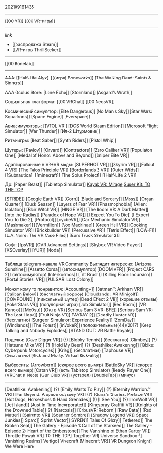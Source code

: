 202109161435
***
[[00 VR]] [[00 VR-игры]]
***
*link*
- [[распродажа Steam]]
- [[VR-игры ThrillSeeker]]
***
[[00 Bonelab]]
***
AAA:
[[Half-Life Alyx]]
[[(игра) Boneworks]]
[The Walking Dead: Saints & Sinners]]

AAA Oculus Store:
[Lone Echo]]
[Stormland]]
[Asgard's Wrath]]

Социальная платформа:
[[00 VRChat]]
[[00 NeosVR]]

Космический симулятор:
[Elite Dangerous]]
[No Man's Sky]]
[Star Wars: Squadrons]]
[Space Engine]]
[Everspace]]

Авиасимуляторы:
[[VTOL VR]]
[DCS World Steam Edition]]
[Microsoft Flight Simulator]]
[War Thunder]]
[Ил-2 Штурмовик]]

Ритм-игры:
[Beat Saber]]
[Synth Riders]]
[Pistol Whip]]

Шутеры:
[Pavlov]]
[Onvard]]
[Contractors]]
[Zero Caliber VR]]
[Populaton One]]
[Medal of Honor: Above and Beyond]]
[Sniper Elite VR]]

Адаптированные в VR+VR моды:
[SUPERHOT VR]]
[[Skyrim VR]]
[[Fallout 4 VR]]
[The Talos Principle VR]]
[Borderlands 2 VR]]
[Outer Wilds]]
[[Subnautica]]
[[minecraft]]
[The Solus Project]]
[[Half-Life 2 VR]]

Др:
[Paper Beast]]
[Tabletop Simulator]]
[Kayak VR: Mirage](https://store.steampowered.com/app/1683340/Kayak_VR_Mirage/)
[Super Kit: TO THE TOP](https://store.steampowered.com/app/1846870/Super_Kit_TO_THE_TOP/)

[STRIDE]]
[Google Earth VR]]
[Gorn]]
[Blade and Sorcery]]
[Moss]]
[Organ Quarter]]
[Duck Season]]
[Layers of Fear VR]]
[Phasmophobia]]
[Alien: Isolation]]
[Blair Witch VR]]
[HINGE VR]]
[The Room VR: A Dark Matter]]
[Into the Radius]]
[Paradox of Hope VR]]
[I Expect You To Die]]
[I Expect You To Die 2]]
[Protocol]]
[cyubeVR]]
[Car Mechanic Simulator VR]]
[Maskmaker]]
[[Vermillion]]
[Vox Machinae]]
[Green Hell VR]]
[Cooking Simulator VR]]
[Brickbuilder VR]]
[Percussive VR]]
[Tetris Effect]]
[LOW-FI]]
[L.A. Noire: The VR Case Files]]
[Euro Truck Simulator 2]]

Софт:
[fpsVR]]
[OVR Advanced Settings]]
[Skybox VR Video Player]]
[XSOverlay]]
[YUR]]
[Noda]]

***
Таблица telegram-канала VR Community
Выглядит интересно:
[Arizona Sunshine]]
[Assetto Corsa]] (автосимулятор)
[DOOM VFR]]
[Project CARS 2]] (автосимулятор)
[Interkosmos]]
[Tilt Brush]]
[Killing Floor: Incursion]]
[Portal Stories: VR]]
[PULSAR: Lost Colony]]

Может кому то понравится:
[Accounting+]]
[Batman™: Arkham VR]]
[Caliban Below]] (бесплатный хоррор)
[Cloudlands : VR Minigolf]]
[COMPOUND]] (пиксельный шутер)
[Dead Effect 2 VR]] (хорошие отзывы)
[PokerStars VR]] (популярная игра)
[Job Simulator]]
[Rec Room]]
[VR Kanojo]]
[McOsu]] (Osu в VR)
[Serious Sam 3 VR: BFE]]
[Serious Sam VR: The Last Hope]]
[Fruit Ninja VR]]
PAYDAY 2]]
[Deadly Hunter VR]] (бесплатно)
[Surgeon Simulator: Experience Reality]]
[ZomDay]]
[Windlands]]
[The Forest]]
[inVokeR]] (положительные)(44)(2017)
[Keep Talking and Nobody Explodes]]
[STAND OUT: VR Battle Royale]]


Поделки:
[Cave Digger VR]] (?)
[Blobby Tennis]] (бесплатно)
[Climbey]] (?)
[Hatsune Miku VR]] (?)
[Hold My Beer]] (?)
[Deathlike: Awakening]]
[Qbike: Cyberpunk Motorcycles]]
[Krieg]] (бесплатная)
[Taphouse VR]] (бесплатно)
[Rick and Morty: Virtual Rick-ality]]


Выбросить:
[Arrowborn]] (скорее всего вымер)
[BattleSky VR]] (скорее всего вымер)
[Catan VR]] (есть Tabletop Simulator)
[Ready Player One]] (VRChat и Neos)
[Gun Club VR]] (устарел)
[DoubleTap]] (минус)
***

[Deathlike: Awakening]] (?)
[Emily Wants To Play]] (?)
[Eternity Warriors™ VR]]
[Far Beyond: A space odyssey VR]] (?)
[Guns'n'Stories: Preface VR]]
[Hot Dogs, Horseshoes & Hand Grenades]] (!)
[I See You]] (?)
[IronWolf VR]] 
[Jet Island]]
[Just In Time Incorporated]]
[Kingspray Graffiti VR]]
[Knights of the Drowned Table]] (?)
[Narcosis]]
[OrbusVR: Reborn]]
[Raw Data]]
[Red Matter]]
[Sairento VR]]
[Scanner Sombre]]
[Shadow Legend VR]]
Space Junkies]]
Sparc]]
Sprint Vector]]
SYREN]]
Tales Of Glory]]
Tethered]]
The Broken Seal]]
The Gallery - Episode 1: Call of the Starseed]]
The Gallery - Episode 2: Heart of the Emberstone]]
The Vanishing of Ethan Carter VR]]
Throttle Powah VR]
TO THE TOP]
Together VR]
Universe Sandbox ²]
Vanishing Realms]
Vertigo]
Vivecraft (Minecraft VR)]
VR Dungeon Knight]
We Were Here